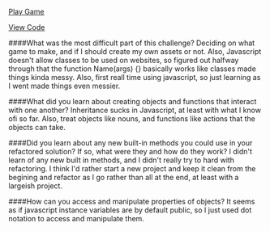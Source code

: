[Play Game](http://johnp42.github.io/projects/space.html)

[View Code](https://github.com/JohnP42/JohnP42.github.io/blob/master/projects/space/game.js)

####What was the most difficult part of this challenge?
Deciding on what game to make, and if I should create my own assets or not. Also, Javascript doesn't allow classes to be used on websites, so figured out halfway through that the function Name(args) {} basically works like classes made things kinda messy. Also, first reall time using javascript, so just learning as I went made things even messier.

####What did you learn about creating objects and functions that interact with one another?
Inheritance sucks in Javascript, at least with what I know ofi so far. Also, treat objects like nouns, and functions like actions that the objects can take.


####Did you learn about any new built-in methods you could use in your refactored solution? If so, what were they and how do they work?
I didn't learn of any new built in methods, and I didn't really try to hard with refactoring. I think I'd rather start a new project and keep it clean from the begining and refactor as I go rather than all at the end, at least with a largeish project.

####How can you access and manipulate properties of objects?
It seems as if javascript instance variables are by default public, so I just used dot notation to access and manipulate them.